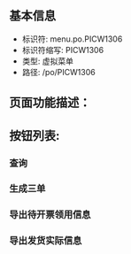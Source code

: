 
## 基本信息

- 标识符: menu.po.PICW1306
- 标识符缩写: PICW1306
- 类型: 虚拟菜单
- 路径: /po/PICW1306

## 页面功能描述：





## 按钮列表:


### 查询



### 生成三单



### 导出待开票领用信息



### 导出发货实际信息


